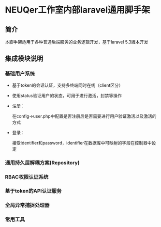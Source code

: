 # NEUQer工作室内部laravel通用脚手架

## 简介

本脚手架适用于各种普通后端服务的业务逻辑开发，基于laravel 5.3版本开发

## 集成模块说明

### 基础用户系统

* 基于token的会话认证，支持多终端同时在线（client区分）

* 使用status验证用户的状态，可用于进行激活，封禁等操作

* 注册：
    
    在config->user.php中配置是否注册后是否需要进行用户验证激活以及激活的方式
    
* 登录：

    接受identifier和password，identifier在数据库中可映射的字段在控制器中设定

### 通用持久层解耦方案(Repository)

### RBAC权限认证系统

### 基于token的API认证服务

### 全局异常捕捉处理器

### 常用工具
